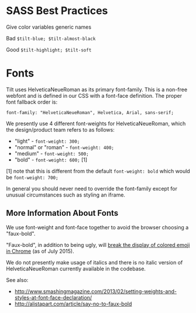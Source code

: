 # SASS Best Practices

Give color variables generic names

Bad `$tilt-blue; $tilt-almost-black`

Good `$tilt-highlight; $tilt-soft`

# Fonts

Tilt uses HelveticaNeueRoman as its primary font-family.  This is a non-free webfont and is defined in our CSS with a font-face definition. The proper font fallback order is:

`font-family: "HelveticaNeueRoman", Helvetica, Arial, sans-serif;`

We presently use 4 different font-weights for HelveticaNeueRoman, which the design/product team refers to as follows:

* "light" - `font-weight: 300;`
* "normal" or "roman" - `font-weight: 400;`
* "medium" - `font-weight: 500;`
* "bold" - `font-weight: 600;` [1]

[1] note that this is different from the default `font-weight: bold` which would be `font-weight: 700;`

In general you should never need to override the font-family except for unusual circumstances such as styling an iframe.

## More Information About Fonts

We use font-weight and font-face together to avoid the browser choosing a "faux-bold".

"Faux-bold", in addition to being ugly, will [break the display of colored emoji in Chrome](https://code.google.com/p/chromium/issues/detail?id=441946) (as of July 2015).

We do not presently make usage of italics and there is no italic version of HelveticaNeueRoman currently available in the codebase.

See also:

* http://www.smashingmagazine.com/2013/02/setting-weights-and-styles-at-font-face-declaration/
* http://alistapart.com/article/say-no-to-faux-bold